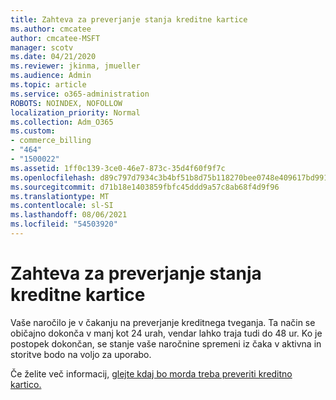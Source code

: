 ```yaml
---
title: Zahteva za preverjanje stanja kreditne kartice
ms.author: cmcatee
author: cmcatee-MSFT
manager: scotv
ms.date: 04/21/2020
ms.reviewer: jkinma, jmueller
ms.audience: Admin
ms.topic: article
ms.service: o365-administration
ROBOTS: NOINDEX, NOFOLLOW
localization_priority: Normal
ms.collection: Adm_O365
ms.custom:
- commerce_billing
- "464"
- "1500022"
ms.assetid: 1ff0c139-3ce0-46e7-873c-35d4f60f9f7c
ms.openlocfilehash: d89c797d7934c3b4bf51b8d75b118270bee0748e409617bd991b9eb1a38ce5c9
ms.sourcegitcommit: d71b18e1403859fbfc45ddd9a57c8ab68f4d9f96
ms.translationtype: MT
ms.contentlocale: sl-SI
ms.lasthandoff: 08/06/2021
ms.locfileid: "54503920"
---
```

# <a name="credit-check-status-request"></a>Zahteva za preverjanje stanja kreditne kartice

Vaše naročilo je v čakanju na preverjanje kreditnega tveganja. Ta način se običajno dokonča v manj kot 24 urah, vendar lahko traja tudi do 48 ur. Ko je postopek dokončan, se stanje vaše naročnine spremeni iz čaka v aktivna in storitve bodo na voljo za uporabo.

Če želite več informacij, [glejte kdaj bo morda treba preveriti kreditno kartico.](/microsoft-365/commerce/billing-and-payments/pay-for-your-subscription#pay-by-invoice-check-or-eft)
